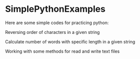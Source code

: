 # SimplePythonExamples

Here are some simple codes for practicing python:


Reversing order of characters in a given string

Calculate number of words with specific length in a given string

Working with some methods for read and write text files
